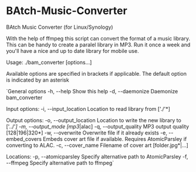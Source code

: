 # BAtch-Music-Converter

BAtch Music Converter (for Linux/Synology)

With the help of ffmpeg this script can convert the format of a music library. This can be
handy to create a paralel library in MP3. Run it once a week and you'll have a nice and up
to date library for mobile use.

Usage: ./bam_converter [options...]

Available options are specified in brackets if applicable. The default option is
indicated by an asterisk

`General options
    -h, --help                    Show this help
    -d, --daemonize               Daemonize bam_converter

Input options:
    -i, --input_location          Location to read library from ['./'*]

Output options:
    -o, --output_location         Location to write the new library to ['../'*]
    -m, --output_mode             [mp3*|alac]
    -q, --output_quality          MP3 output quality [128|196|320*]
    -w, --overwrite               Overwrite file if it already exists
    -e, --embed_covers            Embeds cover art file if available. Requires
                                  AtomicParsley if converting to ALAC.
    -c, --cover_name              Filename of cover art [folder.jpg*|...]

Locations:
    -p, --atomicparsley           Specify alternative path to AtomicParsley
    -f, --ffmpeg                  Specify alternative path to ffmpeg`